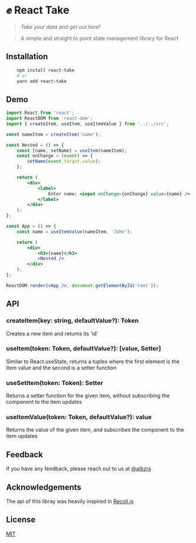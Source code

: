 # ✊ React Take

> _Take your data and get out here!_

> A simple and straight to point state management library for React

## Installation

```bash
	npm install react-take
	# or
	yarn add react-take
```

## Demo

```jsx
import React from 'react';
import ReactDOM from 'react-dom';
import { createItem, useItem, useItemValue } from '../../src';

const nameItem = createItem('name');

const Nested = () => {
	const [name, setName] = useItem(nameItem);
	const onChange = (event) => {
		setName(event.target.value);
	};

	return (
		<div>
			<label>
				Enter name: <input onChange={onChange} value={name} />
			</label>
		</div>
	);
};

const App = () => {
	const name = useItemValue(nameItem, 'John');

	return (
		<div>
			<h3>{name}</h3>
			<Nested />
		</div>
	);
};

ReactDOM.render(<App />, document.getElementById('root'));
```

## API

### createItem(key: string, defaultValue?): Token

Creates a new item and returns its 'id'

### useItem(token: Token, defaultValue?): [value, Setter]

Similar to React.useState, returns a tuples where the first element is the item value and the second is a setter function

### useSetItem(token: Token): Setter

Returns a setter function for the given item, without subscribing the component to the item updates

### useItemValue(token: Token, defaultValue?): value

Returns the value of the given item, and subscribes the component to the item updates

## Feedback

If you have any feedback, please reach out to us at [@albzrs](https://twitter.com/albzrs)

## Acknowledgements

The api of this libray was heavily inspired in [Recoil.js](https://recoiljs.org/)

## License

[MIT](https://choosealicense.com/licenses/mit/)
